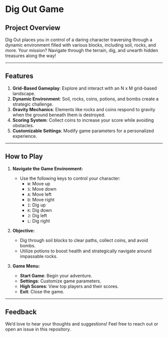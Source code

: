 # Dig Out Game

## Project Overview

Dig Out places you in control of a daring character traversing through a dynamic environment filled with various blocks, including soil, rocks, and more. Your mission? Navigate through the terrain, dig, and unearth hidden treasures along the way!

---

## Features

1. **Grid-Based Gameplay**: Explore and interact with an N x M grid-based landscape.
2. **Dynamic Environment**: Soil, rocks, coins, potions, and bombs create a strategic challenge.
3. **Gravity Mechanics**: Elements like rocks and coins respond to gravity when the ground beneath them is destroyed.
4. **Scoring System**: Collect coins to increase your score while avoiding obstacles.
5. **Customizable Settings**: Modify game parameters for a personalized experience.

---

## How to Play

1. **Navigate the Game Environment:**
   - Use the following keys to control your character:
     - `W`: Move up
     - `S`: Move down
     - `A`: Move left
     - `D`: Move right
     - `I`: Dig up
     - `K`: Dig down
     - `J`: Dig left
     - `L`: Dig right

2. **Objective:**
   - Dig through soil blocks to clear paths, collect coins, and avoid bombs.
   - Utilize potions to boost health and strategically navigate around impassable rocks.

3. **Game Menu:**
   - **Start Game**: Begin your adventure.
   - **Settings**: Customize game parameters.
   - **High Scores**: View top players and their scores.
   - **Exit**: Close the game.

---

## Feedback

We’d love to hear your thoughts and suggestions! Feel free to reach out or open an issue in this repository.
